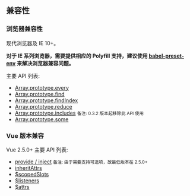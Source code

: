 ## 兼容性

### 浏览器兼容性

现代浏览器及 IE 10+。

**对于 IE 系列浏览器，需要提供相应的 Polyfill 支持，建议使用 [babel-preset-env](https://babeljs.io/docs/en/next/babel-preset-env.html) 来解决浏览器兼容问题。**

主要 API 列表:

- [Array.prototype.every](https://developer.mozilla.org/zh-CN/docs/Web/JavaScript/Reference/Global_Objects/Array/every)
- [Array.prototype.find](https://developer.mozilla.org/zh-CN/docs/Web/JavaScript/Reference/Global_Objects/Array/find)
- [Array.prototype.findIndex](https://developer.mozilla.org/zh-CN/docs/Web/JavaScript/Reference/Global_Objects/Array/findIndex)
- [Array.prototype.reduce](https://developer.mozilla.org/zh-CN/docs/Web/JavaScript/Reference/Global_Objects/Array/reduce)
- [Array.prototype.includes](https://developer.mozilla.org/zh-CN/docs/Web/JavaScript/Reference/Global_Objects/Array/includes) <small>备注: 0.3.2 版本起移除此 API 使用</small>
- [Array.prototype.some](https://developer.mozilla.org/zh-CN/docs/Web/JavaScript/Reference/Global_Objects/Array/some)

### Vue 版本兼容

Vue 2.5.0+
主要 API 列表:

- [provide / inject](https://cn.vuejs.org/v2/api/#provide-inject) <small>备注: 由于需要支持可选项，故最低版本在 2.5.0+</small>
- [inheritAttrs](https://cn.vuejs.org/v2/api/#inheritAttrs)
- [\$scopedSlots](https://cn.vuejs.org/v2/api/#vm-scopedSlots)
- [\$listeners](https://cn.vuejs.org/v2/api/#vm-listeners)
- [\$attrs](https://cn.vuejs.org/v2/api/#vm-attrs)
